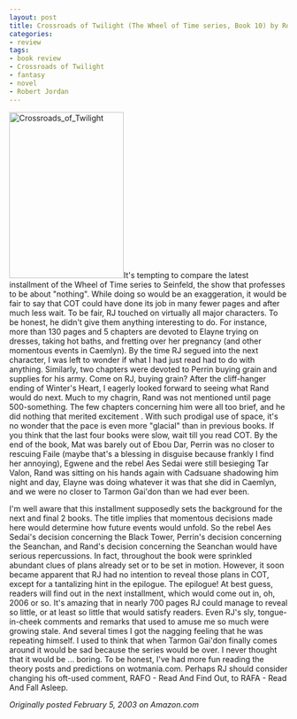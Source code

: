 ```yaml
---
layout: post
title: Crossroads of Twilight (The Wheel of Time series, Book 10) by Robert Jordan
categories:
- review
tags:
- book review
- Crossroads of Twilight
- fantasy
- novel
- Robert Jordan
---
```

<img title="Crossroads_of_Twilight" src="http://www.yentran.org/blog/wp-content/uploads/2011/09/Crossroads_of_Twilight-207x300.jpg" width="207" height="300" />It's tempting to compare the latest installment of the Wheel of Time series to Seinfeld, the show that professes to be about "nothing". While doing so would be an exaggeration, it would be fair to say that COT could have done its job in many fewer pages and after much less wait. To be fair, RJ touched on virtually all major characters. To be honest, he didn't give them anything interesting to do. For instance, more than 130 pages and 5 chapters are devoted to Elayne trying on dresses, taking hot baths, and fretting over her pregnancy (and other momentous events in Caemlyn). By the time RJ segued into the next character, I was left to wonder if what I had just read had to do with anything. Similarly, two chapters were devoted to Perrin buying grain and supplies for his army. Come on RJ, buying grain? After the cliff-hanger ending of Winter's Heart, I eagerly looked forward to seeing what Rand would do next. Much to my chagrin, Rand was not mentioned until page 500-something. The few chapters concerning him were all too brief, and he did nothing that merited excitement . With such prodigal use of space, it's no wonder that the pace is even more "glacial" than in previous books. If you think that the last four books were slow, wait till you read COT. By the end of the book, Mat was barely out of Ebou Dar, Perrin was no closer to rescuing Faile (maybe that's a blessing in disguise because frankly I find her annoying), Egwene and the rebel Aes Sedai were still besieging Tar Valon, Rand was sitting on his hands again with Cadsuane shadowing him night and day, Elayne was doing whatever it was that she did in Caemlyn, and we were no closer to Tarmon Gai'don than we had ever been.

I'm well aware that this installment supposedly sets the background for the next and final 2 books. The title implies that momentous decisions made here would determine how future events would unfold. So the rebel Aes Sedai's decision concerning the Black Tower, Perrin's decision concerning the Seanchan, and Rand's decision concerning the Seanchan would have serious repercussions. In fact, throughout the book were sprinkled abundant clues of plans already set or to be set in motion. However, it soon became apparent that RJ had no intention to reveal those plans in COT, except for a tantalizing hint in the epilogue. The epilogue! At best guess, readers will find out in the next installment, which would come out in, oh, 2006 or so. It's amazing that in nearly 700 pages RJ could manage to reveal so little, or at least so little that would satisfy readers. Even RJ's sly, tongue-in-cheek comments and remarks that used to amuse me so much were growing stale. And several times I got the nagging feeling that he was repeating himself. I used to think that when Tarmon Gai'don finally comes around it would be sad because the series would be over. I never thought that it would be ... boring. To be honest, I've had more fun reading the theory posts and predictions on wotmania.com. Perhaps RJ should consider changing his oft-used comment, RAFO - Read And Find Out, to RAFA - Read And Fall Asleep.

*Originally posted February 5, 2003 on Amazon.com*

